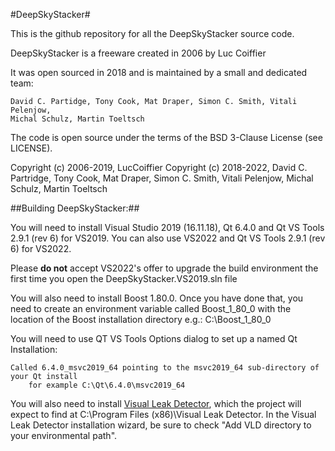 #DeepSkyStacker#

This is the github repository for all the DeepSkyStacker source code.

DeepSkyStacker is a freeware created in 2006 by Luc Coiffier

It was open sourced in 2018 and is maintained by a small and dedicated team:

	David C. Partidge, Tony Cook, Mat Draper, Simon C. Smith, Vitali Pelenjow,
	Michal Schulz, Martin Toeltsch

The code is open source under the terms of the BSD 3-Clause License (see LICENSE).

Copyright (c) 2006-2019, LucCoiffier 
Copyright (c) 2018-2022, David C. Partridge, Tony Cook, Mat Draper,
					Simon C. Smith, Vitali Pelenjow, Michal Schulz,
					Martin Toeltsch
					
##Building DeepSkyStacker:##

You will need to install Visual Studio 2019 (16.11.18), Qt 6.4.0 and Qt VS Tools 2.9.1 (rev 6) for
VS2019.   You can also use VS2022 and Qt VS Tools 2.9.1 (rev 6) for VS2022.

Please **do not** accept VS2022's offer to upgrade the build environment the first time you open the
DeepSkyStacker.VS2019.sln file

You will also need to install Boost 1.80.0.  Once you have done that, you need to create an environment
variable called Boost_1_80_0 with the location of the Boost installation directory e.g.:
C:\Boost_1_80_0

You will need to use QT VS Tools Options dialog to set up a named Qt Installation:

	Called 6.4.0_msvc2019_64 pointing to the msvc2019_64 sub-directory of your Qt install
		for example C:\Qt\6.4.0\msvc2019_64
		
You will also need to install [Visual Leak Detector](https://github.com/Azure/vld/releases), which
the project will expect to find at C:\Program Files (x86)\Visual Leak Detector.
In the Visual Leak Detector installation wizard, be sure to check "Add VLD directory to your environmental path".

